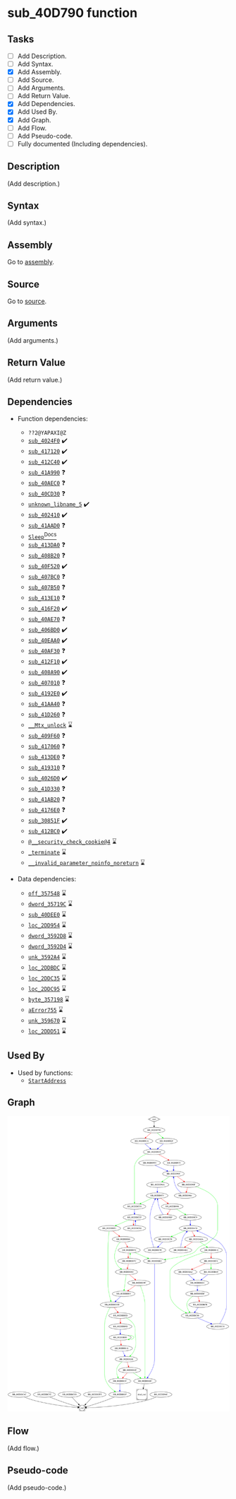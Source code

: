 # sub_40D790 function

## Tasks

- [ ] Add Description.
- [ ] Add Syntax.
- [X] Add Assembly.
- [ ] Add Source.
- [ ] Add Arguments.
- [ ] Add Return Value.
- [X] Add Dependencies.
- [X] Add Used By.
- [X] Add Graph.
- [ ] Add Flow.
- [ ] Add Pseudo-code.
- [ ] Fully documented (Including dependencies).

## Description

(Add description.)

## Syntax

(Add syntax.)

## Assembly

Go to [assembly](../asm/sub_40D790.asm).

## Source

Go to [source](../cc/sub_40D790.cc).

## Arguments

(Add arguments.)

## Return Value

(Add return value.)

## Dependencies

* Function dependencies:
  * `??2@YAPAXI@Z`
  * [`sub_4024F0`](sub_4024F0.md) ✔️
  * [`sub_417120`](sub_417120.md) ✔️
  * [`sub_412C40`](sub_412C40.md) ✔️
  * [`sub_41A990`](sub_41A990.md) ❓
  * [`sub_40AEC0`](sub_40AEC0.md) ❓
  * [`sub_40CD30`](sub_40CD30.md) ❓
  * [`unknown_libname_5`](unknown_libname_5.md) ✔️
  * [`sub_402410`](sub_402410.md) ✔️
  * [`sub_41AAD0`](sub_41AAD0.md) ❓
  * [`Sleep`<sup>Docs</sup>](https://docs.microsoft.com/en-us/windows/win32/api/synchapi/nf-synchapi-sleep)
  * [`sub_413DA0`](sub_413DA0.md) ❓
  * [`sub_408B20`](sub_408B20.md) ❓
  * [`sub_40F520`](sub_40F520.md) ✔️
  * [`sub_407BC0`](sub_407BC0.md) ❓
  * [`sub_407B50`](sub_407B50.md) ❓
  * [`sub_413E10`](sub_413E10.md) ❓
  * [`sub_416F20`](sub_416F20.md) ✔️
  * [`sub_40AE70`](sub_40AE70.md) ❓
  * [`sub_406BD0`](sub_406BD0.md) ✔️
  * [`sub_40EAA0`](sub_40EAA0.md) ✔️
  * [`sub_40AF30`](sub_40AF30.md) ❓
  * [`sub_412F10`](sub_412F10.md) ✔️
  * [`sub_408A90`](sub_408A90.md) ✔️
  * [`sub_407010`](sub_407010.md) ❓
  * [`sub_4192E0`](sub_4192E0.md) ✔️
  * [`sub_41AA40`](sub_41AA40.md) ❓
  * [`sub_41D260`](sub_41D260.md) ❓
  * [`__Mtx_unlock`](__Mtx_unlock.md) ⌛
  * [`sub_409F60`](sub_409F60.md) ❓
  * [`sub_417060`](sub_417060.md) ❓
  * [`sub_413DE0`](sub_413DE0.md) ❓
  * [`sub_419310`](sub_419310.md) ❓
  * [`sub_4026D0`](sub_4026D0.md) ✔️
  * [`sub_41D330`](sub_41D330.md) ❓
  * [`sub_41AB20`](sub_41AB20.md) ❓
  * [`sub_4176E0`](sub_4176E0.md) ❓
  * [`sub_30851F`](sub_30851F.md) ✔️
  * [`sub_412BC0`](sub_412BC0.md) ✔️
  * [`@__security_check_cookie@4`](@__security_check_cookie@4.md) ⌛
  * [`_terminate`](_terminate.md) ⌛
  * [`__invalid_parameter_noinfo_noreturn`](__invalid_parameter_noinfo_noreturn.md) ⌛


* Data dependencies:
  * [`off_357548`](off_357548.md) ⌛
  * [`dword_35719C`](dword_35719C.md) ⌛
  * [`sub_40DEE0`](sub_40DEE0.md) ⌛
  * [`loc_2DD954`](loc_2DD954.md) ⌛
  * [`dword_3592D8`](dword_3592D8.md) ⌛
  * [`dword_3592D4`](dword_3592D4.md) ⌛
  * [`unk_3592A4`](unk_3592A4.md) ⌛
  * [`loc_2DDBDC`](loc_2DDBDC.md) ⌛
  * [`loc_2DDC35`](loc_2DDC35.md) ⌛
  * [`loc_2DDC95`](loc_2DDC95.md) ⌛
  * [`byte_357198`](byte_357198.md) ⌛
  * [`aError755`](aError755.md) ⌛
  * [`unk_359670`](unk_359670.md) ⌛
  * [`loc_2DDD51`](loc_2DDD51.md) ⌛

## Used By

* Used by functions:
  * [`StartAddress`](StartAddress.md)

## Graph

![sub_40D790 Graph](../svg/sub_40D790.svg "sub_40D790 Graph")

## Flow

(Add flow.)

## Pseudo-code

(Add pseudo-code.)
